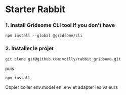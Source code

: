 # Starter Rabbit

### 1. Install Gridsome CLI tool if you don't have

`npm install --global @gridsome/cli`

### 2. Installer le projet

`git clone git@github.com:vdilly/rabbit_gridsome.git`

puis

`npm install`

Copier coller env.model en .env et adapter les valeurs
